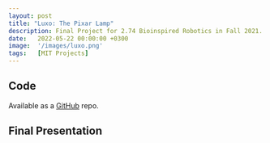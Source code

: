 ```yaml
---
layout: post
title: "Luxo: The Pixar Lamp"
description: Final Project for 2.74 Bioinspired Robotics in Fall 2021. Done with Aditya Mehrotra :)
date:   2022-05-22 00:00:00 +0300
image:  '/images/luxo.png'
tags:   [MIT Projects]
---
```


## Code

Available as a [GitHub](https://github.com/fischermoseley/pixar_lamp) repo.

## Final Presentation

<object data="../assets/2_74_Final_Presentation.pdf" width="1000" height="1000" type='application/pdf'></object>